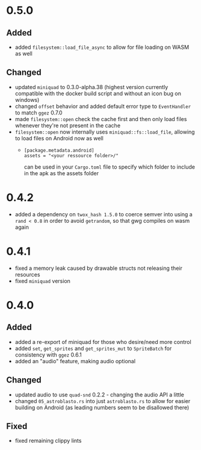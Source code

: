 # 0.5.0

## Added

* added `filesystem::load_file_async` to allow for file loading on WASM as well

## Changed

* updated `miniquad` to 0.3.0-alpha.38 (highest version currently compatible with the docker build script and without
an icon bug on windows)
* changed `offset` behavior and added default error type to `EventHandler` to match `ggez` 0.7.0
* made `filesystem::open` check the cache first and then only load files whenever they're not present in the cache
* `filesystem::open` now internally uses `miniquad::fs::load_file`, allowing to load files on Android now as well
  * ```cargo
    [package.metadata.android]
    assets = "<your ressource folder>/"
    ```
    can be used in your `Cargo.toml` file to specify which folder to include in the apk as the assets folder

# 0.4.2

* added a dependency on `twox_hash 1.5.0` to coerce semver into using a `rand < 0.8` in order to avoid `getrandom`, so
that gwg compiles on wasm again

# 0.4.1

* fixed a memory leak caused by drawable structs not releasing their resources
* fixed `miniquad` version

# 0.4.0

## Added

* added a re-export of miniquad for those who desire/need more control
* added `set`, `get_sprites` and `get_sprites_mut` to `SpriteBatch` for consistency with `ggez` 0.6.1
* added an "audio" feature, making audio optional 

## Changed

* updated audio to use `quad-snd` 0.2.2 - changing the audio API a little
* changed `05_astroblasto.rs` into just `astroblasto.rs` to allow for easier building on Android (as leading numbers seem to be disallowed there)

## Fixed

* fixed remaining clippy lints